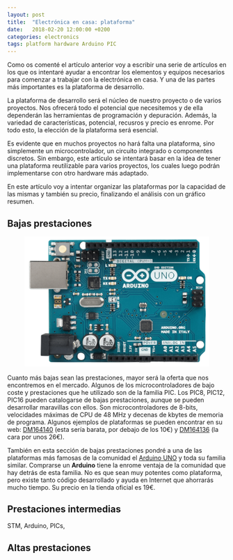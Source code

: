 ```yaml
---
layout: post
title:  "Electrónica en casa: plataforma"
date:   2018-02-20 12:00:00 +0200
categories: electronics
tags: platform hardware Arduino PIC
---
```


Como os comenté el artículo anterior voy a escribir una serie de artículos en los que os intentaré ayudar a encontrar los elementos y equipos necesarios para comenzar a trabajar con la electrónica en casa. Y una de las partes más importantes es la plataforma de desarrollo. 

La plataforma de desarrollo será el núcleo de nuestro proyecto o de varios proyectos. Nos ofrecerá todo el potencial que necesitemos y de ella dependerán las herramientas de programación y depuración. Además, la variedad de características, potencial, recusros y precio es enrome. Por todo esto, la elección de la plataforma será esencial.

Es evidente que en muchos proyectos no hará falta una plataforma, sino simplemente un microcontrolador, un circuito integrado o componentes discretos. Sin embargo, este artículo se intentará basar en la idea de tener una plataforma reutilizable para varios proyectos, los cuales luego podrán implementarse con otro hardware más adaptado. 

En este artículo voy a intentar organizar las plataformas por la capacidad de las mismas y también su precio, finalizando el análisis con un gráfico resumen.

<h2>Bajas prestaciones</h2> 

<figure class="image"><img src="/assets/images/media/ARDUINO_UNO.png" /></figure>

Cuanto más bajas sean las prestaciones, mayor será la oferta que nos encontremos en el mercado. Algunos de los microcontroladores de bajo coste y prestaciones que he utilizado son de la familia PIC. Los PIC8, PIC12, PIC16 pueden catalogarse de bajas prestaciones, aunque se pueden desarrollar maravillas con ellos. Son microcontroladores de 8-bits, velocidades máximas de CPU de 48 MHz y decenas de kbytes de memoria de programa. Algunos ejemplos de plataformas se pueden encontrar en su web: [DM164140](http://www.microchipdirect.com/product/search/all/DM164140) (esta sería barata, por debajo de los 10€) y [DM164136](http://www.microchipdirect.com/product/search/all/DM164136) (la cara por unos 26€).

También en esta sección de bajas prestaciones pondré a una de las plataformas más famosas de la comunidad el [Arduino UNO](https://store.arduino.cc/arduino-uno-smd-rev3) y toda su familia similar. Comprarse un <strong>Arduino</strong> tiene la enrome ventaja de la comunidad que hay detrás de esta familia. No es que sean muy potentes como plataforma, pero existe tanto código desarrollado y ayuda en Internet que ahorrarás mucho tiempo. Su precio en la tienda oficial es 19€.

<h2>Prestaciones intermedias</h2> 

STM, Arduino, PICs, 

<h2>Altas prestaciones</h2> 
